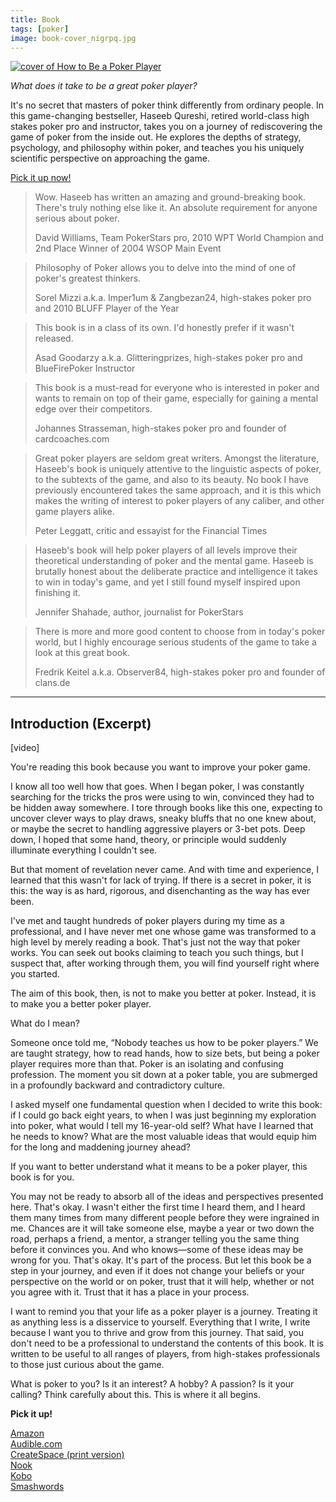 ```yaml
---
title: Book
tags: [poker]
image: book-cover_nigrpq.jpg
---
```


[![cover of How to Be a Poker Player](https://i.imgur.com/vpN01En.png)](https://www.amazon.com/How-Be-Poker-Player-Philosophy-ebook/dp/B00HFDJU6A/)

*What does it take to be a great poker player?*

It's no secret that masters of poker think differently from ordinary people. In this game-changing bestseller, Haseeb Qureshi, retired world-class high stakes poker pro and instructor, takes you on a journey of rediscovering the game of poker from the inside out. He explores the depths of strategy, psychology, and philosophy within poker, and teaches you his uniquely scientific perspective on approaching the game.

[Pick it up now!](http://www.amazon.com/How-Be-Poker-Player-Philosophy-ebook/dp/B00HFDJU6A/)

> Wow. Haseeb has written an amazing and ground-breaking book. There's truly nothing else like it. An absolute requirement for anyone serious about poker.
> <div class="source">David Williams, Team PokerStars pro, 2010 WPT World Champion and 2nd Place Winner of 2004 WSOP Main Event</div>


> Philosophy of Poker allows you to delve into the mind of one of poker's greatest thinkers.
> <div class="source">Sorel Mizzi a.k.a. Imper1um & Zangbezan24, high-stakes poker pro and 2010 BLUFF Player of the Year</div>


> This book is in a class of its own. I'd honestly prefer if it wasn't released.
> <div class="source">Asad Goodarzy a.k.a. Glitteringprizes, high-stakes poker pro and BlueFirePoker Instructor</div>


> This book is a must-read for everyone who is interested in poker and wants to remain on top of their game, especially for gaining a mental edge over their competitors.
> <div class="source">Johannes Strasseman, high-stakes poker pro and founder of cardcoaches.com</div>


> Great poker players are seldom great writers. Amongst the literature, Haseeb's book is uniquely attentive to the linguistic aspects of poker, to the subtexts of the game, and also to its beauty. No book I have previously encountered takes the same approach, and it is this which makes the writing of interest to poker players of any caliber, and other game players alike.
> <div class="source">Peter Leggatt, critic and essayist for the Financial Times</div>

> Haseeb's book will help poker players of all levels improve their theoretical understanding of poker and the mental game. Haseeb is brutally honest about the deliberate practice and intelligence it takes to win in today's game, and yet I still found myself inspired upon finishing it.
> <div class="source">Jennifer Shahade, author, journalist for PokerStars</div>


> There is more and more good content to choose from in today's poker world, but I highly encourage serious students of the game to take a look at this great book.
> <div class="source">Fredrik Keitel a.k.a. Observer84, high-stakes poker pro and founder of clans.de</div>

----

## Introduction (Excerpt)

<div class="ui embed" data-url="https://www.youtube.com/embed/Al9a6AlTv5A">[video]</div>

You're reading this book because you want to improve your poker game.

I know all too well how that goes. When I began poker, I was constantly searching for the tricks the pros were using to win, convinced they had to be hidden away somewhere. I tore through books like this one, expecting to uncover clever ways to play draws, sneaky bluffs that no one knew about, or maybe the secret to handling aggressive players or 3-bet pots. Deep down, I hoped that some hand, theory, or principle would suddenly illuminate everything I couldn't see.

But that moment of revelation never came. And with time and experience, I learned that this wasn't for lack of trying. If there is a secret in poker, it is this: the way is as hard, rigorous, and disenchanting as the way has ever been.

I've met and taught hundreds of poker players during my time as a professional, and I have never met one whose game was transformed to a high level by merely reading a book. That's just not the way that poker works. You can seek out books claiming to teach you such things, but I suspect that, after working through them, you will find yourself right where you started.

The aim of this book, then, is not to make you better at poker. Instead, it is to make you a better poker player.

What do I mean?

Someone once told me, &ldquo;Nobody teaches us how to be poker players.&rdquo; We are taught strategy, how to read hands, how to size bets, but being a poker player requires more than that. Poker is an isolating and confusing profession. The moment you sit down at a poker table, you are submerged in a profoundly backward and contradictory culture.

I asked myself one fundamental question when I decided to write this book: if I could go back eight years, to when I was just beginning my exploration into poker, what would I tell my 16-year-old self? What have I learned that he needs to know? What are the most valuable ideas that would equip him for the long and maddening journey ahead?

If you want to better understand what it means to be a poker player, this book is for you.

You may not be ready to absorb all of the ideas and perspectives presented here. That's okay. I wasn't either the first time I heard them, and I heard them many times from many different people before they were ingrained in me. Chances are it will take someone else, maybe a year or two down the road, perhaps a friend, a mentor, a stranger telling you the same thing before it convinces you. And who knows&mdash;some of these ideas may be wrong for you. That's okay. It's part of the process. But let this book be a step in your journey, and even if it does not change your beliefs or your perspective on the world or on poker, trust that it will help, whether or not you agree with it. Trust that it has a place in your process.

I want to remind you that your life as a poker player is a journey. Treating it as anything less is a disservice to yourself. Everything that I write, I write because I want you to thrive and grow from this journey. That said, you don't need to be a professional to understand the contents of this book. It is written to be useful to all ranges of players, from high-stakes professionals to those just curious about the game.

What is poker to you? Is it an interest? A hobby? A passion? Is it your calling? Think carefully about this. This is where it all begins.

**Pick it up!**

[Amazon](http://www.amazon.com/How-Be-Poker-Player-Philosophy-ebook/dp/B00HFDJU6A/)  
[Audible.com](http://www.audible.com/pd/Self-Development/How-to-Be-a-Poker-Player-Audiobook/B00II81IHU/)  
[CreateSpace <span class="smaller">(print version)</span>](https://www.createspace.com/4581115)  
[Nook](http://www.barnesandnoble.com/w/how-to-be-a-poker-player-haseeb-qureshi/1117764930?ean=2940148932055)  
[Kobo](http://store.kobobooks.com/en-US/ebook/how-to-be-a-poker-player-the-philosophy-of-poker)  
[Smashwords](http://www.smashwords.com/books/view/389670)
